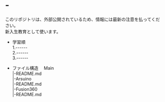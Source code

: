 # -
このリポジトリは、外部公開されているため、情報には最新の注意を払ってください。  
新入生教育として使います。
- 学習順  
1.------  
2.------  
3.------  

- ファイル構造
　Main  
  |-README.md  
  |-Arsuino  
    |-README.md  
  |-Fusion360  
    |-README.md  
